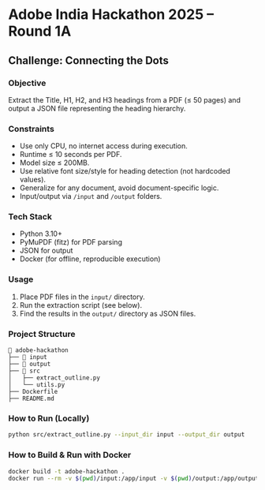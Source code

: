 # Adobe India Hackathon 2025 – Round 1A

## Challenge: Connecting the Dots

### Objective
Extract the Title, H1, H2, and H3 headings from a PDF (≤ 50 pages) and output a JSON file representing the heading hierarchy.

### Constraints
- Use only CPU, no internet access during execution.
- Runtime ≤ 10 seconds per PDF.
- Model size ≤ 200MB.
- Use relative font size/style for heading detection (not hardcoded values).
- Generalize for any document, avoid document-specific logic.
- Input/output via `/input` and `/output` folders.

### Tech Stack
- Python 3.10+
- PyMuPDF (fitz) for PDF parsing
- JSON for output
- Docker (for offline, reproducible execution)

### Usage
1. Place PDF files in the `input/` directory.
2. Run the extraction script (see below).
3. Find the results in the `output/` directory as JSON files.

### Project Structure
```
📁 adobe-hackathon
├── 📁 input
├── 📁 output
├── 📁 src
│   ├── extract_outline.py
│   └── utils.py
├── Dockerfile
├── README.md
```

### How to Run (Locally)
```bash
python src/extract_outline.py --input_dir input --output_dir output
```

### How to Build & Run with Docker
```bash
docker build -t adobe-hackathon .
docker run --rm -v $(pwd)/input:/app/input -v $(pwd)/output:/app/output adobe-hackathon
``` 
